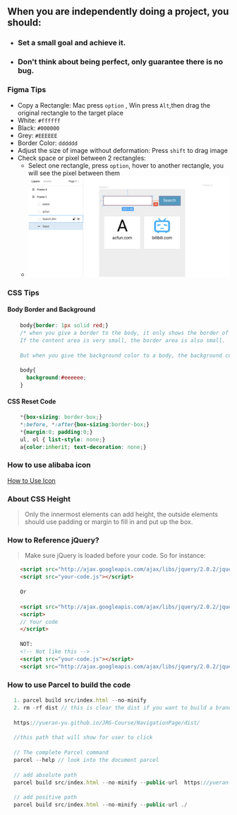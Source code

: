 ## When you are independently doing a project, you should:
- ### Set a small goal and achieve it.
- ### Don't think about being perfect, only guarantee there is no bug.


### Figma Tips
- Copy a Rectangle: Mac press ```option``` , Win press ```Alt```,then drag the original rectangle to the target place
- White: ```#ffffff```
- Black: ```#000000```
- Grey: ```#EEEEEE```
- Border Color: ```dddddd```
- Adjust the size of image without deformation: Press ```shift``` to drag image
- Check space or pixel between 2 rectangles:
  - Select one rectangle, press ```option```, hover to another rectangle, you will see the pixel between them
  - <img src="imgs/check_pixel.png" width="800" alt="check_pixel.png">


### CSS Tips
#### Body Border and Background
```css
    body{border: 1px solid red;}
    /* when you give a border to the body, it only shows the border of the content area.
    If the content area is very small, the border area is also small.

    But when you give the background color to a body, the background color will spread out over the entire webpage.*/

    body{
      background:#eeeeee;
    }
```
#### CSS Reset Code
```CSS
    *{box-sizing: border-box;}
    *:before, *:after{box-sizing:border-box;}
    *{margin:0; padding:0;}
    ul, ol { list-style: none;}
    a{color:inherit; text-decoration: none;}
```

### How to use alibaba icon
  [How to Use Icon](https://www.iconfont.cn/help/detail?spm=a313x.7781069.1998910419.17&helptype=code)

### About CSS Height
> Only the innermost elements can add height, the outside elements should use padding or margin to fill in and put up the box.
>
### How to Reference jQuery?
>Make sure jQuery is loaded before your code. So for instance:
```html
    <script src="http://ajax.googleapis.com/ajax/libs/jquery/2.0.2/jquery.min.js"></script>
    <script src="your-code.js"></script>

    Or

    <script src="http://ajax.googleapis.com/ajax/libs/jquery/2.0.2/jquery.min.js"></script>
    <script>
    // Your code
    </script>

    NOT:
    <!-- Not like this -->
    <script src="your-code.js"></script>
    <script src="http://ajax.googleapis.com/ajax/libs/jquery/2.0.2/jquery.min.js"></script>
```

### How to use Parcel to build the code
```javascript
  1. parcel build src/index.html --no-minify
  2. rm -rf dist // this is clear the dist if you want to build a brand new parcel of your code

  https://yueran-yu.github.io/JRG-Course/NavigationPage/dist/

  //this path that will show for user to click

  // The complete Parcel command
  parcel --help // look into the document parcel

  // add absolute path
  parcel build src/index.html --no-minify --public-url  https://yueran-yu.github.io/JRG-Course/NavigationPage/dist/

  // add positive path
  parcel build src/index.html --no-minify --public-url ./
  ```





